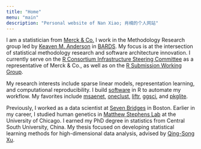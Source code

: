 ```yaml
---
title: "Home"
menu: "main"
description: "Personal website of Nan Xiao; 肖楠的个人网站"
---
```


I am a statistician from [Merck & Co.](https://www.merck.com/)
I work in the Methodology Research group led by
[Keaven M. Anderson](https://keaven.github.io/) in
[BARDS](https://jobs.merck.com/bards).
My focus is at the intersection of statistical methodology research
and software architecture innovation.
I currently serve on the
[R Consortium Infrastructure Steering Committee](https://www.r-consortium.org/about/governance)
as a representative of Merck & Co., as well as on the
[R Submission Working Group](https://rconsortium.github.io/submissions-wg/).

My research interests include sparse linear models,
representation learning, and computational reproducibility.
I build [software](https://nanx.me/software/) in R to automate my workflow.
My favorites include
[msaenet](https://nanx.me/msaenet/),
[oneclust](https://nanx.me/oneclust/),
[liftr](https://liftr.me/),
[ggsci](https://nanx.me/ggsci/),
and
[pkglite](https://merck.github.io/pkglite/).

Previously, I worked as a data scientist at
[Seven Bridges](https://www.sevenbridges.com/) in Boston.
Earlier in my career, I studied human genetics in
[Matthew Stephens Lab](https://stephenslab.uchicago.edu/)
at the University of Chicago.
I earned my PhD degree in statistics from Central South University, China.
My thesis focused on developing statistical learning methods for
high-dimensional data analysis, advised by
[Qing-Song Xu](https://scholar.google.com/citations?user=b98MXiYAAAAJ&hl=en).
